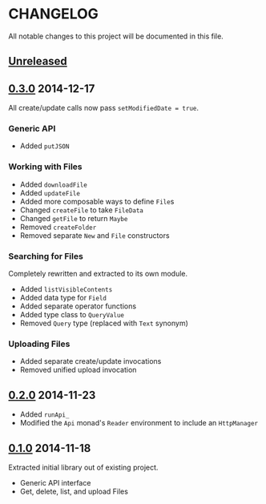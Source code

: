 # CHANGELOG

All notable changes to this project will be documented in this file.

## [Unreleased][]

## [0.3.0][] 2014-12-17

All create/update calls now pass `setModifiedDate = true`.

### Generic API

- Added `putJSON`

### Working with Files

- Added `downloadFile`
- Added `updateFile`
- Added more composable ways to define `File`s
- Changed `createFile` to take `FileData`
- Changed `getFile` to return `Maybe`
- Removed `createFolder`
- Removed separate `New` and `File` constructors

### Searching for Files

Completely rewritten and extracted to its own module.

- Added `listVisibleContents`
- Added data type for `Field`
- Added separate operator functions
- Added type class to `QueryValue`
- Removed `Query` type (replaced with `Text` synonym)

### Uploading Files

- Added separate create/update invocations
- Removed unified upload invocation

## [0.2.0][] 2014-11-23

- Added `runApi_`
- Modified the `Api` monad's `Reader` environment to include an `HttpManager`

## [0.1.0][] 2014-11-18

Extracted initial library out of existing project.

- Generic API interface
- Get, delete, list, and upload Files

[unreleased]: https://github.com/pbrisbin/google-drive/compare/v0.3.0...HEAD
[0.3.0]: https://github.com/pbrisbin/google-drive/compare/v0.2.0...v0.3.0
[0.2.0]: https://github.com/pbrisbin/google-drive/compare/v0.1.0...v0.2.0
[0.1.0]: https://github.com/pbrisbin/google-drive/compare/978c8ab6...v0.1.0
